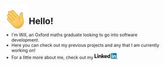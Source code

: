 <img align="left" width="80" height="80" src="waving-hand-joypixels.gif" alt="Waving hand">

# Hello!

- I'm Will, an Oxford maths graduate looking to go into software development.
- Here you can check out my previous projects and any that I am currently working on!
- For a little more about me, check out my [<img align="bottom" width="72" height="20" src="LinkedIn-logo.png">](https://www.linkedin.com/in/willshardlow/).
